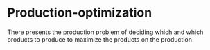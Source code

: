 # Production-optimization
There presents the production problem of deciding which and which products to produce to maximize the products on the production
